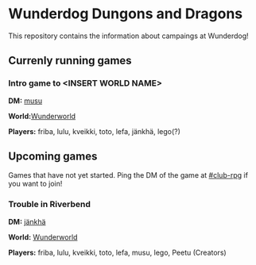 # Wunderdog Dungons and Dragons

This repository contains the information about campaings at Wunderdog!


## Currenly running games

### Intro game to \<INSERT WORLD NAME\>
**DM:** [musu] 

**World:**[Wunderworld] 

**Players:** friba, lulu, kveikki, toto, lefa, jänkhä, lego(?) 

## Upcoming games
Games that have not yet started. Ping the DM of the game at [#club-rpg] if
you want to join!

### Trouble in Riverbend
**DM:** [jänkhä] 

**World:** [Wunderworld]

**Players:** friba, lulu, kveikki, toto, lefa, musu, lego, Peetu (Creators) 

[jänkhä]: https://wunderdog.slack.com/team/U01FB70V17H
[musu]: https://wunderdog.slack.com/team/U01R7T0GRDZ
[Wunderworld]: worlds/wunderworld
[#club-rpg]: https://wunderdog.slack.com/archives/C0A9YTLLR

